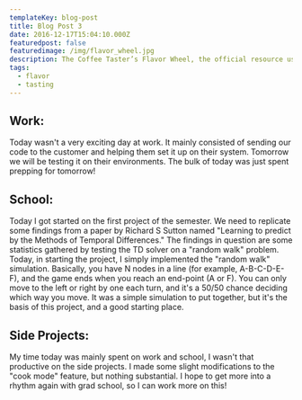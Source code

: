 ```yaml
---
templateKey: blog-post
title: Blog Post 3
date: 2016-12-17T15:04:10.000Z
featuredpost: false
featuredimage: /img/flavor_wheel.jpg
description: The Coffee Taster’s Flavor Wheel, the official resource used by coffee tasters, has been revised for the first time this year.
tags:
  - flavor
  - tasting
---
```


## Work:
Today wasn't a very exciting day at work. It mainly consisted of sending our code to the customer and helping them set it up on their system. Tomorrow we will be testing it on their environments. The bulk of today was just spent prepping for tomorrow!

## School:
Today I got started on the first project of the semester. We need to replicate some findings from a paper by Richard S Sutton named "Learning to predict by the Methods of Temporal Differences." The findings in question are some statistics gathered by testing the TD solver on a "random walk" problem. Today, in starting the project, I simply implemented the "random walk" simulation. Basically, you have N nodes in a line (for example, A-B-C-D-E-F), and the game ends when you reach an end-point (A or F). You can only move to the left or right by one each turn, and it's a 50/50 chance deciding which way you move. It was a simple simulation to put together, but it's the basis of this project, and a good starting place.  

## Side Projects:
My time today was mainly spent on work and school, I wasn't that productive on the side projects. I made some slight modifications to the "cook mode" feature, but nothing substantial. I hope to get more into a rhythm again with grad school, so I can work more on this!
